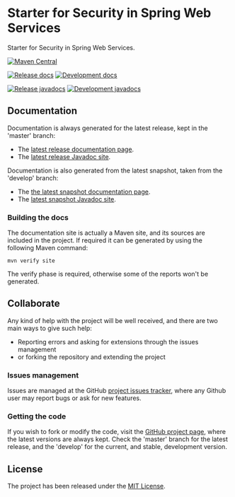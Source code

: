 # Starter for Security in Spring Web Services

Starter for Security in Spring Web Services.

[![Maven Central](https://img.shields.io/maven-central/v/com.bernardomg.framework/spring-ws-security-starter.svg)][maven-repo]

[![Release docs](https://img.shields.io/badge/docs-release-blue.svg)][site-release]
[![Development docs](https://img.shields.io/badge/docs-develop-blue.svg)][site-develop]

[![Release javadocs](https://img.shields.io/badge/javadocs-release-blue.svg)][javadoc-release]
[![Development javadocs](https://img.shields.io/badge/javadocs-develop-blue.svg)][javadoc-develop]

## Documentation

Documentation is always generated for the latest release, kept in the 'master' branch:

- The [latest release documentation page][site-release].
- The [latest release Javadoc site][javadoc-release].

Documentation is also generated from the latest snapshot, taken from the 'develop' branch:

- The [the latest snapshot documentation page][site-develop].
- The [latest snapshot Javadoc site][javadoc-develop].

### Building the docs

The documentation site is actually a Maven site, and its sources are included in the project. If required it can be generated by using the following Maven command:

```
mvn verify site
```

The verify phase is required, otherwise some of the reports won't be generated.

## Collaborate

Any kind of help with the project will be well received, and there are two main ways to give such help:

- Reporting errors and asking for extensions through the issues management
- or forking the repository and extending the project

### Issues management

Issues are managed at the GitHub [project issues tracker][issues], where any Github user may report bugs or ask for new features.

### Getting the code

If you wish to fork or modify the code, visit the [GitHub project page][scm], where the latest versions are always kept. Check the 'master' branch for the latest release, and the 'develop' for the current, and stable, development version.

## License

The project has been released under the [MIT License][license].

[maven-repo]: http://mvnrepository.com/artifact/com.bernardomg.framework/spring-ws-security-starter
[maven-repo]: http://mvnrepository.com/artifact/com.bernardomg.framework.spring/spring-ws-security-starter
[issues]: https://github.com/bernardo-mg/spring-ws-security-starter/issues
[javadoc-develop]: https://docs.bernardomg.com/development/maven/spring-ws-security-starter/apidocs
[javadoc-release]: https://docs.bernardomg.com/maven/spring-ws-security-starter/apidocs
[license]: https://www.opensource.org/licenses/mit-license.php
[scm]: https://github.com/bernardo-mg/spring-ws-security-starter
[site-develop]: https://docs.bernardomg.com/development/maven/spring-ws-security-starter
[site-release]: https://docs.bernardomg.com/maven/spring-ws-security-starter
